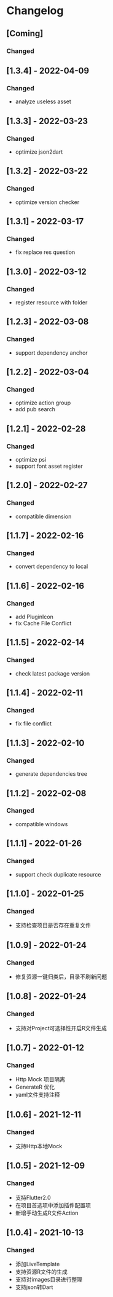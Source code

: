 # Changelog

## [Coming]
### Changed

## [1.3.4] - 2022-04-09
### Changed
- analyze useless asset

## [1.3.3] - 2022-03-23
### Changed
- optimize json2dart

## [1.3.2] - 2022-03-22
### Changed
- optimize version checker

## [1.3.1] - 2022-03-17
### Changed
- fix replace res question

## [1.3.0] - 2022-03-12
### Changed
- register resource with folder

## [1.2.3] - 2022-03-08
### Changed
- support dependency anchor

## [1.2.2] - 2022-03-04
### Changed
- optimize action group
- add pub search

## [1.2.1] - 2022-02-28
### Changed
- optimize psi
- support font asset register

## [1.2.0] - 2022-02-27
### Changed
- compatible dimension

## [1.1.7] - 2022-02-16
### Changed
- convert dependency to local

## [1.1.6] - 2022-02-16
### Changed
- add PluginIcon
- fix Cache File Conflict

## [1.1.5] - 2022-02-14
### Changed
- check latest package version

## [1.1.4] - 2022-02-11
### Changed
- fix file conflict

## [1.1.3] - 2022-02-10
### Changed
- generate dependencies tree

## [1.1.2] - 2022-02-08
### Changed
- compatible windows

## [1.1.1] - 2022-01-26
### Changed
- support check duplicate resource

## [1.1.0] - 2022-01-25
### Changed
- 支持检查项目是否存在重复文件

## [1.0.9] - 2022-01-24
### Changed
- 修复资源一键归类后，目录不刷新问题

## [1.0.8] - 2022-01-24
### Changed
- 支持对Project可选择性开启R文件生成

## [1.0.7] - 2022-01-12
### Changed
- Http Mock 项目隔离
- GenerateR 优化
- yaml文件支持注释

## [1.0.6] - 2021-12-11
### Changed
- 支持Http本地Mock

## [1.0.5] - 2021-12-09
### Changed
- 支持Flutter2.0
- 在项目首选项中添加插件配置项
- 新增手动生成R文件Action

## [1.0.4] - 2021-10-13
### Changed
- 添加LiveTemplate
- 支持资源R文件的生成
- 支持对images目录进行整理
- 支持json转Dart